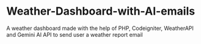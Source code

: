 # Weather-Dashboard-with-AI-emails
A weather dashboard made with the help of PHP, Codeigniter, WeatherAPI and Gemini AI API to send user a weather report email

